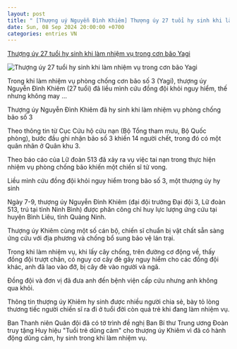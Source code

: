 ```yaml
---
layout: post
title: " [Thượng uý Nguyễn Đình Khiêm] Thượng úy 27 tuổi hy sinh khi làm nhiệm vụ trong cơn bão Yagi"
date: Sun, 08 Sep 2024 20:00:00 +0700
categories: entries VN
---
```

[Thượng úy 27 tuổi hy sinh khi làm nhiệm vụ trong cơn bão Yagi](https://tuoitre.vn/thuong-uy-27-tuoi-hy-sinh-khi-lam-nhiem-vu-trong-con-bao-yagi-20240908135344618.htm)

![Thượng úy 27 tuổi hy sinh khi làm nhiệm vụ trong cơn bão Yagi](https://cdn1.tuoitre.vn/thumb_w/1200/471584752817336320/2024/9/8/tai-xuong-17257782277862091434224-142-0-894-1437-crop-17257810767841911341302.jpg)

Trong khi làm nhiệm vụ phòng chống cơn bão số 3 (Yagi), thượng úy Nguyễn Đình Khiêm (27 tuổi) đã liều mình cứu đồng đội khỏi nguy hiểm, thế nhưng không may ...

Thượng úy Nguyễn Đình Khiêm đã hy sinh khi làm nhiệm vụ phòng chống bão số 3

Theo thông tin từ Cục Cứu hộ cứu nạn (Bộ Tổng tham mưu, Bộ Quốc phòng), bước đầu ghi nhận bão số 3 khiến 14 người chết, trong đó có một quân nhân ở Quân khu 3.

Theo báo cáo của Lữ đoàn 513 đã xảy ra vụ việc tai nạn trong thực hiện nhiệm vụ phòng chống bão khiến một chiến sĩ tử vong.

Liều mình cứu đồng đội khỏi nguy hiểm trong bão số 3, một thượng úy hy sinh

Ngày 7-9, thượng úy Nguyễn Đình Khiêm (đại đội trưởng Đại đội 3, Lữ đoàn 513, trú tại tỉnh Ninh Bình) được phân công chỉ huy lực lượng ứng cứu tại huyện Bình Liêu, tỉnh Quảng Ninh.

Thượng úy Khiêm cùng một số cán bộ, chiến sĩ chuẩn bị vật chất sẵn sàng ứng cứu với địa phương và chống bổ sung bảo vệ lán trại.

Trong khi làm nhiệm vụ, khi lấy cây chống, trên đường cơ động về, thấy đồng đội trượt chân, có nguy cơ cây đè gây nguy hiểm cho các đồng đội khác, anh đã lao vào đỡ, bị cây đè vào người và ngã.

Đồng đội và đơn vị đã đưa anh đến bệnh viện cấp cứu nhưng anh không qua khỏi.

Thông tin thượng úy Khiêm hy sinh được nhiều người chia sẻ, bày tỏ lòng thương tiếc người chiến sĩ ra đi ở tuổi đời còn quá trẻ khi đang làm nhiệm vụ.

Ban Thanh niên Quân đội đã có tờ trình đề nghị Ban Bí thư Trung ương Đoàn truy tặng Huy hiệu "Tuổi trẻ dũng cảm" cho thượng úy Khiêm vì đã có hành động dũng cảm, hy sinh trong khi làm nhiệm vụ.

